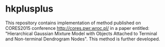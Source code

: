 # hkplusplus
This repository contains implementation of method published on CORES2015 conference http://cores.pwr.wroc.pl/ in a paper entitled: "Hierarchical Gaussian Mixture Model with Objects Attached to Terminal and Non-terminal Dendrogram Nodes". This method is further developed.
